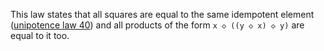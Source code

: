 This law states that all squares are equal to the same idempotent element ([unipotence law 40](https://teorth.github.io/equational_theories/implications/?40)) and all products of the form `x ◇ ((y ◇ x) ◇ y)` are equal to it too.
